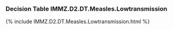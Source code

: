 ### Decision Table IMMZ.D2.DT.Measles.Lowtransmission
{% include IMMZ.D2.DT.Measles.Lowtransmission.html %}


